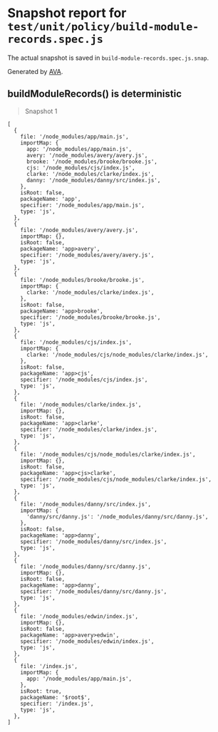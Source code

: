 # Snapshot report for `test/unit/policy/build-module-records.spec.js`

The actual snapshot is saved in `build-module-records.spec.js.snap`.

Generated by [AVA](https://avajs.dev).

## buildModuleRecords() is deterministic

> Snapshot 1

    [
      {
        file: '/node_modules/app/main.js',
        importMap: {
          app: '/node_modules/app/main.js',
          avery: '/node_modules/avery/avery.js',
          brooke: '/node_modules/brooke/brooke.js',
          cjs: '/node_modules/cjs/index.js',
          clarke: '/node_modules/clarke/index.js',
          danny: '/node_modules/danny/src/index.js',
        },
        isRoot: false,
        packageName: 'app',
        specifier: '/node_modules/app/main.js',
        type: 'js',
      },
      {
        file: '/node_modules/avery/avery.js',
        importMap: {},
        isRoot: false,
        packageName: 'app>avery',
        specifier: '/node_modules/avery/avery.js',
        type: 'js',
      },
      {
        file: '/node_modules/brooke/brooke.js',
        importMap: {
          clarke: '/node_modules/clarke/index.js',
        },
        isRoot: false,
        packageName: 'app>brooke',
        specifier: '/node_modules/brooke/brooke.js',
        type: 'js',
      },
      {
        file: '/node_modules/cjs/index.js',
        importMap: {
          clarke: '/node_modules/cjs/node_modules/clarke/index.js',
        },
        isRoot: false,
        packageName: 'app>cjs',
        specifier: '/node_modules/cjs/index.js',
        type: 'js',
      },
      {
        file: '/node_modules/clarke/index.js',
        importMap: {},
        isRoot: false,
        packageName: 'app>clarke',
        specifier: '/node_modules/clarke/index.js',
        type: 'js',
      },
      {
        file: '/node_modules/cjs/node_modules/clarke/index.js',
        importMap: {},
        isRoot: false,
        packageName: 'app>cjs>clarke',
        specifier: '/node_modules/cjs/node_modules/clarke/index.js',
        type: 'js',
      },
      {
        file: '/node_modules/danny/src/index.js',
        importMap: {
          'danny/src/danny.js': '/node_modules/danny/src/danny.js',
        },
        isRoot: false,
        packageName: 'app>danny',
        specifier: '/node_modules/danny/src/index.js',
        type: 'js',
      },
      {
        file: '/node_modules/danny/src/danny.js',
        importMap: {},
        isRoot: false,
        packageName: 'app>danny',
        specifier: '/node_modules/danny/src/danny.js',
        type: 'js',
      },
      {
        file: '/node_modules/edwin/index.js',
        importMap: {},
        isRoot: false,
        packageName: 'app>avery>edwin',
        specifier: '/node_modules/edwin/index.js',
        type: 'js',
      },
      {
        file: '/index.js',
        importMap: {
          app: '/node_modules/app/main.js',
        },
        isRoot: true,
        packageName: '$root$',
        specifier: '/index.js',
        type: 'js',
      },
    ]
